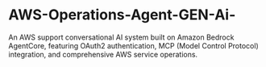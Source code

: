 # AWS-Operations-Agent-GEN-Ai-
An AWS support conversational AI system built on Amazon Bedrock AgentCore, featuring OAuth2 authentication, MCP (Model Control Protocol) integration, and comprehensive AWS service operations.
